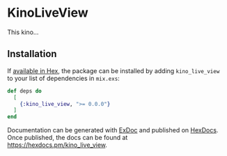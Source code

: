 # KinoLiveView

This kino...

## Installation

If [available in Hex](https://hex.pm/docs/publish), the package can be installed
by adding `kino_live_view` to your list of dependencies in `mix.exs`:

```elixir
def deps do
  [
    {:kino_live_view, ">= 0.0.0"}
  ]
end
```

Documentation can be generated with [ExDoc](https://github.com/elixir-lang/ex_doc)
and published on [HexDocs](https://hexdocs.pm). Once published, the docs can
be found at <https://hexdocs.pm/kino_live_view>.

